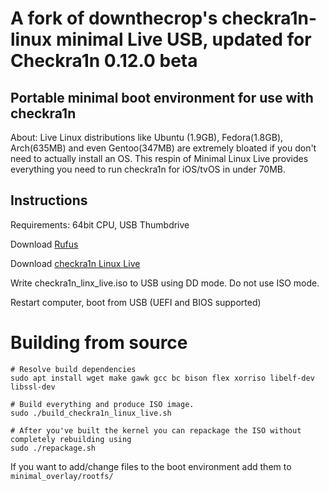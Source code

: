 # A fork of downthecrop's checkra1n-linux minimal Live USB, updated for Checkra1n 0.12.0 beta

## Portable minimal boot environment for use with checkra1n

About: Live Linux distributions like Ubuntu (1.9GB), Fedora(1.8GB), Arch(635MB) and even Gentoo(347MB) are extremely bloated if you don't need to actually install an OS. This respin of Minimal Linux Live provides everything you need to run checkra1n for iOS/tvOS in under 70MB.

## Instructions

Requirements: 64bit CPU, USB Thumbdrive

Download [Rufus](https://github.com/pbatard/rufus/releases/download/v3.11/rufus-3.11.exe)

Download [checkra1n Linux Live](https://github.com/downthecrop/checkra1n-linux/releases/latest)

Write checkra1n_linx_live.iso to USB using DD mode. Do not use ISO mode.

Restart computer, boot from USB (UEFI and BIOS supported)

# Building from source

```
# Resolve build dependencies
sudo apt install wget make gawk gcc bc bison flex xorriso libelf-dev libssl-dev

# Build everything and produce ISO image.
sudo ./build_checkra1n_linux_live.sh

# After you've built the kernel you can repackage the ISO without completely rebuilding using
sudo ./repackage.sh
```

If you want to add/change files to the boot environment add them to `minimal_overlay/rootfs/`
